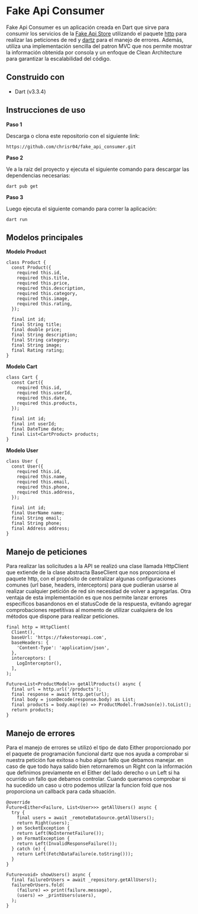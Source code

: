 # Fake Api Consumer
Fake Api Consumer es un aplicación creada en Dart que sirve para consumir los servicios de la [Fake Api Store](https://fakestoreapi.com/) utilizando el paquete [http](https://pub.dev/packages/http) para realizar las peticiones de red y [dartz](https://pub.dev/packages/dartz) para el manejo de errores. Además, utiliza una implementación sencilla del patron MVC que nos permite mostrar la información obtenida por consola y un enfoque de Clean Architecture para garantizar la escalabilidad del código.

## Construido con

- Dart (v3.3.4)

## Instrucciones de uso

**Paso 1**

Descarga o clona este repositorio con el siguiente link:

```
https://github.com/chrisr04/fake_api_consumer.git
```

**Paso 2**

Ve a la raiz del proyecto y ejecuta el siguiente comando para descargar las dependencias necesarias: 

```
dart pub get 
```

**Paso 3**

Luego ejecuta el siguiente comando para correr la aplicación:

```
dart run
```

## Modelos principales

**Modelo Product**

```
class Product {
  const Product({
    required this.id,
    required this.title,
    required this.price,
    required this.description,
    required this.category,
    required this.image,
    required this.rating,
  });

  final int id;
  final String title;
  final double price;
  final String description;
  final String category;
  final String image;
  final Rating rating;
}
```

**Modelo Cart**

```
class Cart {
  const Cart({
    required this.id,
    required this.userId,
    required this.date,
    required this.products,
  });

  final int id;
  final int userId;
  final DateTime date;
  final List<CartProduct> products;
}
```

**Modelo User**

```
class User {
  const User({
    required this.id,
    required this.name,
    required this.email,
    required this.phone,
    required this.address,
  });

  final int id;
  final UserName name;
  final String email;
  final String phone;
  final Address address;
}
```

## Manejo de peticiones
Para realizar las solicitudes a la API se realizó una clase llamada HttpClient que extiende de la clase abstracta BaseClient que nos proporciona el paquete http, con el propósito de centralizar algunas configuraciones comunes (url base, headers, interceptors) para que pudieran usarse al realizar cualquier petición de red sin necesidad de volver a agregarlas. Otra ventaja de esta implementación es que nos permite lanzar errores específicos basandonos en el statusCode de la respuesta, evitando agregar comprobaciones repetitivas al momento de utilizar cualquiera de los métodos que dispone para realizar peticiones.

```
final http = HttpClient(
  Client(),
  baseUrl: 'https://fakestoreapi.com',
  baseHeaders: {
    'Content-Type': 'application/json',
  },
  interceptors: [
    LogInterceptor(),
  ],
);

Future<List<ProductModel>> getAllProducts() async {
  final url = http.url('/products');
  final response = await http.get(url);
  final body = jsonDecode(response.body) as List;
  final products = body.map((e) => ProductModel.fromJson(e)).toList();
  return products;
}
```

## Manejo de errores
Para el manejo de errores se utilizó el tipo de dato Either proporcionado por el paquete de programación funcional dartz que nos ayuda a comprobar si nuestra petición fue exitosa o hubo algun fallo que debamos manejar. en caso de que todo haya salido bien retornaremos un Right con la información que definimos previamente en el Either del lado derecho o un Left si ha ocurrido un fallo que debamos controlar. Cuando queramos comprobar si ha sucedido un caso u otro podemos utilizar la funcion fold que nos proporciona un callback para cada situación.

```
@override
Future<Either<Failure, List<User>>> getAllUsers() async {
  try {
    final users = await _remoteDataSource.getAllUsers();
    return Right(users);
  } on SocketException {
    return Left(NoInternetFailure());
  } on FormatException {
    return Left(InvalidResponseFailure());
  } catch (e) {
    return Left(FetchDataFailure(e.toString()));
  }
}

Future<void> showUsers() async {
  final failureOrUsers = await _repository.getAllUsers();
  failureOrUsers.fold(
    (failure) => print(failure.message),
    (users) => _printUsers(users),
  );
}
```

